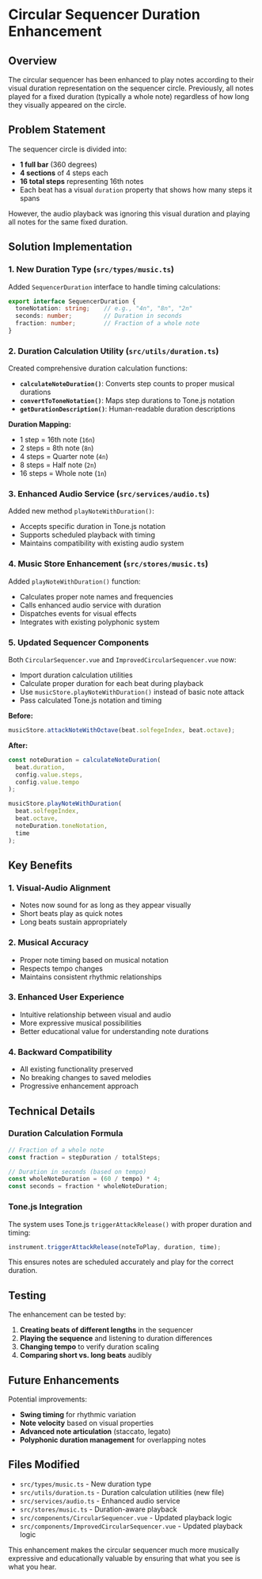 # Circular Sequencer Duration Enhancement

## Overview

The circular sequencer has been enhanced to play notes according to their visual duration representation on the sequencer circle. Previously, all notes played for a fixed duration (typically a whole note) regardless of how long they visually appeared on the circle.

## Problem Statement

The sequencer circle is divided into:
- **1 full bar** (360 degrees)
- **4 sections** of 4 steps each
- **16 total steps** representing 16th notes
- Each beat has a visual `duration` property that shows how many steps it spans

However, the audio playback was ignoring this visual duration and playing all notes for the same fixed duration.

## Solution Implementation

### 1. **New Duration Type** (`src/types/music.ts`)

Added `SequencerDuration` interface to handle timing calculations:

```typescript
export interface SequencerDuration {
  toneNotation: string;    // e.g., "4n", "8n", "2n"
  seconds: number;         // Duration in seconds
  fraction: number;        // Fraction of a whole note
}
```

### 2. **Duration Calculation Utility** (`src/utils/duration.ts`)

Created comprehensive duration calculation functions:

- **`calculateNoteDuration()`**: Converts step counts to proper musical durations
- **`convertToToneNotation()`**: Maps step durations to Tone.js notation
- **`getDurationDescription()`**: Human-readable duration descriptions

**Duration Mapping:**
- 1 step = 16th note (`16n`)
- 2 steps = 8th note (`8n`) 
- 4 steps = Quarter note (`4n`)
- 8 steps = Half note (`2n`)
- 16 steps = Whole note (`1n`)

### 3. **Enhanced Audio Service** (`src/services/audio.ts`)

Added new method `playNoteWithDuration()`:
- Accepts specific duration in Tone.js notation
- Supports scheduled playback with timing
- Maintains compatibility with existing audio system

### 4. **Music Store Enhancement** (`src/stores/music.ts`)

Added `playNoteWithDuration()` function:
- Calculates proper note names and frequencies
- Calls enhanced audio service with duration
- Dispatches events for visual effects
- Integrates with existing polyphonic system

### 5. **Updated Sequencer Components**

Both `CircularSequencer.vue` and `ImprovedCircularSequencer.vue` now:
- Import duration calculation utilities
- Calculate proper duration for each beat during playback
- Use `musicStore.playNoteWithDuration()` instead of basic note attack
- Pass calculated Tone.js notation and timing

**Before:**
```typescript
musicStore.attackNoteWithOctave(beat.solfegeIndex, beat.octave);
```

**After:**
```typescript
const noteDuration = calculateNoteDuration(
  beat.duration,
  config.value.steps,
  config.value.tempo
);

musicStore.playNoteWithDuration(
  beat.solfegeIndex,
  beat.octave,
  noteDuration.toneNotation,
  time
);
```

## Key Benefits

### 1. **Visual-Audio Alignment**
- Notes now sound for as long as they appear visually
- Short beats play as quick notes
- Long beats sustain appropriately

### 2. **Musical Accuracy**
- Proper note timing based on musical notation
- Respects tempo changes
- Maintains consistent rhythmic relationships

### 3. **Enhanced User Experience**
- Intuitive relationship between visual and audio
- More expressive musical possibilities
- Better educational value for understanding note durations

### 4. **Backward Compatibility**
- All existing functionality preserved
- No breaking changes to saved melodies
- Progressive enhancement approach

## Technical Details

### Duration Calculation Formula

```typescript
// Fraction of a whole note
const fraction = stepDuration / totalSteps;

// Duration in seconds (based on tempo)
const wholeNoteDuration = (60 / tempo) * 4;
const seconds = fraction * wholeNoteDuration;
```

### Tone.js Integration

The system uses Tone.js `triggerAttackRelease()` with proper duration and timing:

```typescript
instrument.triggerAttackRelease(noteToPlay, duration, time);
```

This ensures notes are scheduled accurately and play for the correct duration.

## Testing

The enhancement can be tested by:

1. **Creating beats of different lengths** in the sequencer
2. **Playing the sequence** and listening to duration differences
3. **Changing tempo** to verify duration scaling
4. **Comparing short vs. long beats** audibly

## Future Enhancements

Potential improvements:
- **Swing timing** for rhythmic variation
- **Note velocity** based on visual properties
- **Advanced note articulation** (staccato, legato)
- **Polyphonic duration management** for overlapping notes

## Files Modified

- `src/types/music.ts` - New duration type
- `src/utils/duration.ts` - Duration calculation utilities (new file)
- `src/services/audio.ts` - Enhanced audio service
- `src/stores/music.ts` - Duration-aware playback
- `src/components/CircularSequencer.vue` - Updated playback logic
- `src/components/ImprovedCircularSequencer.vue` - Updated playback logic

This enhancement makes the circular sequencer much more musically expressive and educationally valuable by ensuring that what you see is what you hear.